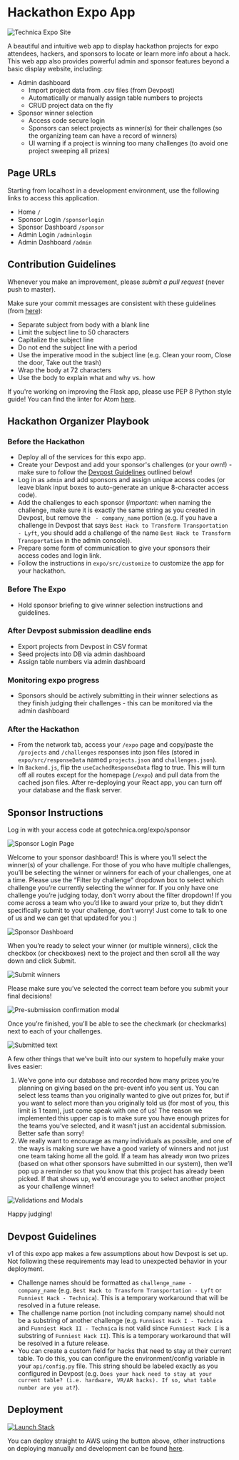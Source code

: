 # Hackathon Expo App

![Technica Expo Site](img/MainExpoPage.png)

A beautiful and intuitive web app to display hackathon projects for expo
attendees, hackers, and sponsors to locate or learn more info about a hack.
This web app also provides powerful admin and sponsor features beyond a basic
display website, including:

* Admin dashboard
    * Import project data from .csv files (from Devpost)
    * Automatically or manually assign table numbers to projects
    * CRUD project data on the fly
* Sponsor winner selection
    * Access code secure login
    * Sponsors can select projects as winner(s) for their challenges (so the organizing team can have a record of winners)
    * UI warning if a project is winning too many challenges (to avoid one project sweeping all prizes)

## Page URLs

Starting from localhost in a development environment, use the following links to
access this application.

- Home `/`
- Sponsor Login `/sponsorlogin`
- Sponsor Dashboard `/sponsor`
- Admin Login `/adminlogin`
- Admin Dashboard `/admin`

## Contribution Guidelines

Whenever you make an improvement, please *submit a pull request*
(never push to master).

Make sure your commit messages are consistent with these guidelines (from
[here](https://chris.beams.io/posts/git-commit/)):

- Separate subject from body with a blank line
- Limit the subject line to 50 characters
- Capitalize the subject line
- Do not end the subject line with a period
- Use the imperative mood in the subject line (e.g. Clean your room, Close the door, Take out the trash)
- Wrap the body at 72 characters
- Use the body to explain what and why vs. how

If you're working on improving the Flask app, please use PEP 8 Python style
guide! You can find the linter for Atom
[here](https://atom.io/packages/linter-python-pep8).

## Hackathon Organizer Playbook

### Before the Hackathon

- Deploy all of the services for this expo app.
- Create your Devpost and add your sponsor's challenges (or your own!) - make
  sure to follow the [Devpost Guidelines](#devpost-guidelines) outlined below!
- Log in as `admin` and add sponsors and assign unique access codes (or leave
  blank input boxes to auto-generate an unique 8-character access code).
- Add the challenges to each sponsor (*important:* when naming the challenge,
  make sure it is exactly the same string as you created in Devpost, but remove
  the ` - company_name` portion (e.g. if you have a challenge in Devpost that
  says `Best Hack to Transform Transportation - Lyft`, you should add a
  challenge of the name `Best Hack to Transform Transportation` in the admin
  console)).
- Prepare some form of communication to give your sponsors their access codes
  and login link.
- Follow the instructions in `expo/src/customize` to customize the app for
  your hackathon.

### Before The Expo
- Hold sponsor briefing to give winner selection instructions and guidelines.

### After Devpost submission deadline ends
- Export projects from Devpost in CSV format
- Seed projects into DB via admin dashboard
- Assign table numbers via admin dashboard

### Monitoring expo progress
- Sponsors should be actively submitting in their winner selections as they
  finish judging their challenges - this can be monitored via the admin dashboard

### After the Hackathon
- From the network tab, access your `/expo` page and copy/paste the `/projects` and `/challenges` responses into json files (stored in `expo/src/responseData` named `projects.json` and `challenges.json`).
- In `Backend.js`, flip the `useCachedResponseData` flag to true. This will turn off all routes except for the homepage (`/expo`) and pull data from the cached json files. After re-deploying your React app, you can turn off your database and the flask server.

## Sponsor Instructions
Log in with your access code at gotechnica.org/expo/sponsor

![Sponsor Login Page](img/SponsorLogin.png)

Welcome to your sponsor dashboard! This is where you’ll select the winner(s) of your challenge. For those of you who have multiple challenges, you’ll be selecting the winner or winners for each of your challenges, one at a time. Please use the “Filter by challenge” dropdown box to select which challenge you’re currently selecting the winner for. If you only have one challenge you’re judging today, don’t worry about the filter dropdown!
If you come across a team who you’d like to award your prize to, but they didn’t specifically submit to your challenge, don’t worry! Just come to talk to one of us and we can get that updated for you :)

![Sponsor Dashboard](img/SponsorDashboard.png)

When you’re ready to select your winner (or multiple winners), click the checkbox (or checkboxes) next to the project and then scroll all the way down and click Submit.

![Submit winners](img/SponsorSubmitWinner.png)

Please make sure you’ve selected the correct team before you submit your final decisions!

![Pre-submission confirmation modal](img/SponsorConfirmSubmit.png)

Once you’re finished, you’ll be able to see the checkmark (or checkmarks) next to each of your challenges.

![Submitted text](img/SponsorSubmitted.png)

A few other things that we’ve built into our system to hopefully make your lives easier:

1. We’ve gone into our database and recorded how many prizes you’re planning on giving based on the pre-event info you sent us. You can select less teams than you originally wanted to give out prizes for, but if you want to select more than you originally told us (for most of you, this limit is 1 team), just come speak with one of us! The reason we implemented this upper cap is to make sure you have enough prizes for the teams you’ve selected, and it wasn’t just an accidental submission. Better safe than sorry!
2. We really want to encourage as many individuals as possible, and one of the ways is making sure we have a good variety of winners and not just one team taking home all the gold. If a team has already won two prizes (based on what other sponsors have submitted in our system), then we’ll pop up a reminder so that you know that this project has already been picked. If that shows up, we’d encourage you to select another project as your challenge winner!

![Validations and Modals](img/SponsorMoreModals.png)

Happy judging!


## Devpost Guidelines

v1 of this expo app makes a few assumptions about how Devpost is set up. Not
following these requirements may lead to unexpected behavior in your deployment.

- Challenge names should be formatted as `challenge_name - company_name` (e.g.
  `Best Hack to Transform Transportation - Lyft` or `Funniest Hack - Technica`).
  This is a temporary workaround that will be resolved in a future release.
- The challenge name portion (not including company name) should not be a
  substring of another challenge (e.g. `Funniest Hack I - Technica` and
  `Funniest Hack II - Technica` is not valid since `Funniest Hack I` is a
  substring of `Funniest Hack II`). This is a temporary workaround that will be
  resolved in a future release.
- You can create a custom field for hacks that need to stay at their current table.
  To do this, you can configure the environment/config variable in your
  `api/config.py` file. This string should be labeled exactly as you configured in
  Devpost (e.g. `Does your hack need to stay at your current table? (i.e. hardware,
  VR/AR hacks). If so, what table number are you at?`).


## Deployment

[![Launch Stack](https://cdn.rawgit.com/buildkite/cloudformation-launch-stack-button-svg/master/launch-stack.svg)](https://console.aws.amazon.com/cloudformation/home#/stacks/new?stackName=expo-backend&templateURL=https://s3.amazonaws.com/bitcamp-templates/expo-deployment.template)

You can deploy straight to AWS using the button above, other instructions on deploying manually and development can be found [here](api/README.md).

